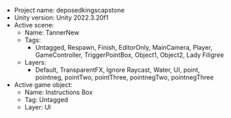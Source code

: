 <!-- UNITY CODE ASSIST INSTRUCTIONS START -->
- Project name: deposedkingscapstone
- Unity version: Unity 2022.3.20f1
- Active scene:
  - Name: TannerNew
  - Tags:
    - Untagged, Respawn, Finish, EditorOnly, MainCamera, Player, GameController, TriggerPointBox, Object1, Object2, Lady Filigree
  - Layers:
    - Default, TransparentFX, Ignore Raycast, Water, UI, point, pointneg, pointTwo, pointThree, pointnegTwo, pointnegThree
- Active game object:
  - Name: Instructions Box
  - Tag: Untagged
  - Layer: UI
<!-- UNITY CODE ASSIST INSTRUCTIONS END -->
